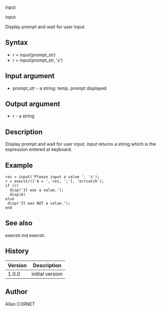 



input


input

Display prompt and wait for user input.

## Syntax

- r = input(prompt_str)
- r = input(prompt_str, 's')

## Input argument

 - prompt_str - a string: temp. prompt displayed

## Output argument

 - r - a string

## Description


  <p>Display prompt and wait for user input. input returns a string which is the expression entered at keyboard.</p>


## Example

```Nelson
res = input('Please input a value ', 's');
r = execstr(['A = ', res, ';'], 'errcatch');
if (r)
  disp('It was a value.');
  disp(A)
else
 disp('It was NOT a value.');
end
```

## See also

execstr.md execstr.
## History

|Version|Description|
|------|------|
|1.0.0|initial version|


## Author

Allan CORNET



